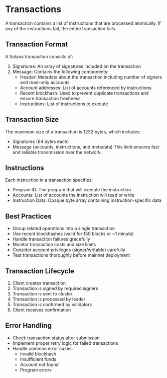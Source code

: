 # Transactions

A transaction contains a list of instructions that are processed atomically. If any of the instructions fail, the entire transaction fails.

## Transaction Format
A Solana transaction consists of:
1. Signatures: An array of signatures included on the transaction
2. Message: Contains the following components:
   - Header: Metadata about the transaction including number of signers and read-only accounts
   - Account addresses: List of accounts referenced by instructions
   - Recent blockhash: Used to prevent duplicate transactions and ensure transaction freshness
   - Instructions: List of instructions to execute

## Transaction Size
The maximum size of a transaction is 1232 bytes, which includes:
- Signatures (64 bytes each)
- Message (accounts, instructions, and metadata)
This limit ensures fast and reliable transmission over the network.

## Instructions
Each instruction in a transaction specifies:
- Program ID: The program that will execute the instruction
- Accounts: List of accounts the instruction will read or write
- Instruction Data: Opaque byte array containing instruction-specific data

## Best Practices
- Group related operations into a single transaction
- Use recent blockhashes (valid for 150 blocks or ~1 minute)
- Handle transaction failures gracefully
- Monitor transaction costs and size limits
- Consider account privileges (signer/writable) carefully
- Test transactions thoroughly before mainnet deployment

## Transaction Lifecycle
1. Client creates transaction
2. Transaction is signed by required signers
3. Transaction is sent to cluster
4. Transaction is processed by leader
5. Transaction is confirmed by validators
6. Client receives confirmation

## Error Handling
- Check transaction status after submission
- Implement proper retry logic for failed transactions
- Handle common error cases:
  - Invalid blockhash
  - Insufficient funds
  - Account not found
  - Program errors
